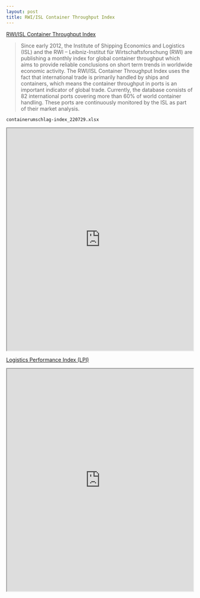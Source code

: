 ```yaml
---
layout: post
title: RWI/ISL Container Throughput Index
---
```


[RWI/ISL Container Throughput Index](https://www.isl.org/en/containerindex)

> Since early 2012, the Institute of Shipping Economics and Logistics (ISL) and the RWI – Leibniz-Institut für Wirtschaftsforschung (RWI) are publishing a monthly index for global container throughput which aims to provide reliable conclusions on short term trends in worldwide economic activity. The RWI/ISL Container Throughput Index uses the fact that international trade is primarily handled by ships and containers, which means the container throughput in ports is an important indicator of global trade. Currently, the database consists of 82 international ports covering more than 60% of world container handling. These ports are continuously monitored by the ISL as part of their market analysis.

`containerumschlag-index_220729.xlsx`

<iframe src="https://docs.google.com/spreadsheets/d/e/2PACX-1vQ-4XyMbxMrPuQqNgPdzJXzwT9-FtS3NegSmiXJhA-9T0OdBViOk1bUG1drZaxBTr01pyoyiWKq9q58/pubhtml?widget=true&amp;headers=false" width="100%" height="600"></iframe>

[Logistics Performance Index (LPI)](https://databank.worldbank.org/source/logistics-performance-index-(lpi))

<iframe src="https://docs.google.com/spreadsheets/d/e/2PACX-1vS6PQXe0vhwIfkVHGUyUqmlN8rHfFXWm54ozum4_UKu-kOuOWQrWlKlvatt6IANGVx7rQ5etwy39csS/pubhtml?widget=true&amp;headers=false" width="100%" height="600"></iframe>